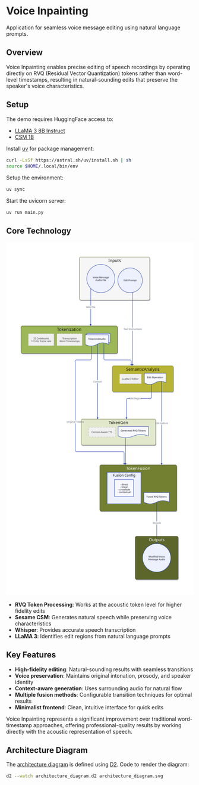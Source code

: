 # Voice Inpainting

Application for seamless voice message editing using natural language prompts.

## Overview

Voice Inpainting enables precise editing of speech recordings by operating directly on RVQ (Residual Vector Quantization) tokens rather than word-level timestamps, resulting in natural-sounding edits that preserve the speaker's voice characteristics.

## Setup

The demo requires HuggingFace access to:

- [LLaMA 3 8B Instruct](https://huggingface.co/meta-llama/Llama-3.1-8B-Instruct)
- [CSM 1B](https://huggingface.co/sesame/csm-1b)

Install [uv](https://docs.astral.sh/uv/getting-started/installation/#standalone-installer) for package management:

```bash
curl -LsSf https://astral.sh/uv/install.sh | sh
source $HOME/.local/bin/env
```

Setup the environment:

```bash
uv sync
```

Start the uvicorn server:

```bash
uv run main.py
```

## Core Technology

![Architecture diagram](./architecture_diagram.svg)

- **RVQ Token Processing**: Works at the acoustic token level for higher fidelity edits
- **Sesame CSM**: Generates natural speech while preserving voice characteristics 
- **Whisper**: Provides accurate speech transcription
- **LLaMA 3**: Identifies edit regions from natural language prompts

## Key Features

- **High-fidelity editing**: Natural-sounding results with seamless transitions
- **Voice preservation**: Maintains original intonation, prosody, and speaker identity
- **Context-aware generation**: Uses surrounding audio for natural flow
- **Multiple fusion methods**: Configurable transition techniques for optimal results
- **Minimalist frontend**: Clean, intuitive interface for quick edits

Voice Inpainting represents a significant improvement over traditional word-timestamp approaches, offering professional-quality results by working directly with the acoustic representation of speech.

## Architecture Diagram

The [architecture diagram](./architecture_diagram.svg) is defined using [D2](https://github.com/terrastruct/d2). Code to render the diagram:

```bash
d2 --watch architecture_diagram.d2 architecture_diagram.svg
```
